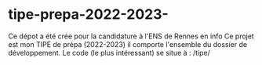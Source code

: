 # tipe-prepa-2022-2023-
Ce dépot a été crée pour la candidature à l'ENS de Rennes en info
Ce projet est mon TIPE de prépa (2022-2023) il comporte l'ensemble du dossier de développement.
Le code (le plus intéressant) se situe à : /tipe/
